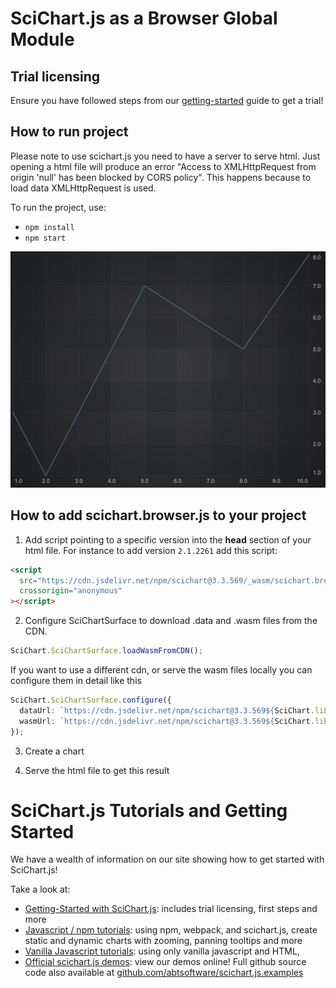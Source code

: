 # SciChart.js as a Browser Global Module

## Trial licensing

Ensure you have followed steps from our [getting-started](https://www.scichart.com/getting-started-scichart-js) guide to get a trial!

## How to run project

Please note to use scichart.js you need to have a server to serve html. Just opening a html file will produce an error "Access to XMLHttpRequest from origin 'null' has been blocked by CORS policy". This happens because to load data XMLHttpRequest is used.

To run the project, use:

- `npm install`
- `npm start`

![Annotations Demo](img/line-chart.png)

## How to add scichart.browser.js to your project

1. Add script pointing to a specific version into the **head** section of your html file. For instance to add version `2.1.2261` add this script:

```html
<script
  src="https://cdn.jsdelivr.net/npm/scichart@3.3.569/_wasm/scichart.browser.js"
  crossorigin="anonymous"
></script>
```

2. Configure SciChartSurface to download .data and .wasm files from the CDN.

```typescript
SciChart.SciChartSurface.loadWasmFromCDN();
```

If you want to use a different cdn, or serve the wasm files locally you can configure them in detail like this

```typescript
SciChart.SciChartSurface.configure({
  dataUrl: `https://cdn.jsdelivr.net/npm/scichart@3.3.569${SciChart.libraryVersion}/_wasm/scichart2d.data`,
  wasmUrl: `https://cdn.jsdelivr.net/npm/scichart@3.3.569${SciChart.libraryVersion}/_wasm/scichart2d.wasm`,
});
```

3. Create a chart

4. Serve the html file to get this result

# SciChart.js Tutorials and Getting Started

We have a wealth of information on our site showing how to get started with SciChart.js!

Take a look at:

- [Getting-Started with SciChart.js](https://www.scichart.com/getting-started-scichart-js): includes trial licensing, first steps and more
- [Javascript / npm tutorials](https://www.scichart.com/documentation/js/current/Tutorial%2002%20-%20Adding%20Series%20and%20Data.html): using npm, webpack, and scichart.js, create static and dynamic charts with zooming, panning tooltips and more
- [Vanilla Javascript tutorials](https://www.scichart.com/documentation/js/current/Tutorial%2001%20-%20Including%20SciChart.js%20in%20an%20HTML%20Page.html): using only vanilla javascript and HTML,
- [Official scichart.js demos](https://demo.scichart.com): view our demos online! Full github source code also available at [github.com/abtsoftware/scichart.js.examples](https://github.com/abtsoftware/scichart.js.examples)
